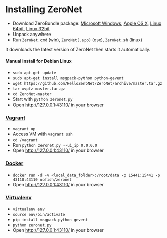 # Installing ZeroNet

* Download ZeroBundle package: [Microsoft Windows](https://github.com/HelloZeroNet/ZeroBundle/releases/download/0.1.1/ZeroBundle-v0.1.1.zip), [Apple OS X](https://github.com/HelloZeroNet/ZeroBundle/releases/download/0.1.1/ZeroBundle-mac-v0.1.1.zip), [Linux 64bit](https://github.com/HelloZeroNet/ZeroBundle/releases/download/0.1.1/ZeroBundle-linux64-v0.1.1.tar.gz), [Linux 32bit](https://github.com/HelloZeroNet/ZeroBundle/releases/download/0.1.1/ZeroBundle-linux32-v0.1.1.tar.gz)
* Unpack anywhere
* Run `ZeroNet.cmd` (win), `ZeroNet(.app)` (osx), `ZeroNet.sh` (linux)

It downloads the latest version of ZeroNet then starts it automatically.

#### Manual install for Debian Linux

* `sudo apt-get update`
* `sudo apt-get install msgpack-python python-gevent`
* `wget https://github.com/HelloZeroNet/ZeroNet/archive/master.tar.gz`
* `tar xvpfz master.tar.gz`
* `cd ZeroNet-master`
* Start with `python zeronet.py`
* Open http://127.0.0.1:43110/ in your browser

### [Vagrant](https://www.vagrantup.com/)

* `vagrant up`
* Access VM with `vagrant ssh`
* `cd /vagrant`
* Run `python zeronet.py --ui_ip 0.0.0.0`
* Open http://127.0.0.1:43110/ in your browser

### [Docker](https://www.docker.com/)
* `docker run -d -v <local_data_folder>:/root/data -p 15441:15441 -p 43110:43110 nofish/zeronet`
* Open http://127.0.0.1:43110/ in your browser

### [Virtualenv](https://virtualenv.readthedocs.org/en/latest/)

* `virtualenv env`
* `source env/bin/activate`
* `pip install msgpack-python gevent`
* `python zeronet.py`
* Open http://127.0.0.1:43110/ in your browser

 
